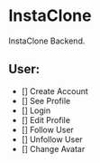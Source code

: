 # InstaClone

InstaClone Backend.

## User:

- [] Create Account
- [] See Profile
- [] Login
- [] Edit Profile
- [] Follow User
- [] Unfollow User
- [] Change Avatar
